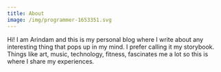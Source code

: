 ```yaml
---
title: About
image: /img/programmer-1653351.svg
---
```


Hi! I am Arindam and this is my personal blog where I write about any interesting thing that pops up in my mind. I prefer calling it my storybook. Things like art, music, technology, fitness, fascinates me a lot so this is where I share my experiences.

<!-- {{< figure src="/img/developer.svg" caption="You are awesome" alt="developer at work" class="tc">}} -->